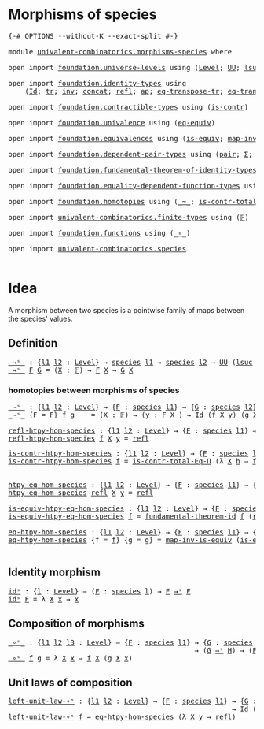 # Morphisms of species

<pre class="Agda"><a id="33" class="Symbol">{-#</a> <a id="37" class="Keyword">OPTIONS</a> <a id="45" class="Pragma">--without-K</a> <a id="57" class="Pragma">--exact-split</a> <a id="71" class="Symbol">#-}</a>

<a id="76" class="Keyword">module</a> <a id="83" href="univalent-combinatorics.morphisms-species.html" class="Module">univalent-combinatorics.morphisms-species</a> <a id="125" class="Keyword">where</a>

<a id="132" class="Keyword">open</a> <a id="137" class="Keyword">import</a> <a id="144" href="foundation.universe-levels.html" class="Module">foundation.universe-levels</a> <a id="171" class="Keyword">using</a> <a id="177" class="Symbol">(</a><a id="178" href="Agda.Primitive.html#597" class="Postulate">Level</a><a id="183" class="Symbol">;</a> <a id="185" href="foundation-core.universe-levels.html#222" class="Primitive">UU</a><a id="187" class="Symbol">;</a> <a id="189" href="Agda.Primitive.html#780" class="Primitive">lsuc</a><a id="193" class="Symbol">;</a> <a id="195" href="Agda.Primitive.html#764" class="Primitive">lzero</a><a id="200" class="Symbol">;</a> <a id="202" href="Agda.Primitive.html#810" class="Primitive Operator">_⊔_</a><a id="205" class="Symbol">)</a>

<a id="208" class="Keyword">open</a> <a id="213" class="Keyword">import</a> <a id="220" href="foundation.identity-types.html" class="Module">foundation.identity-types</a> <a id="246" class="Keyword">using</a>
    <a id="256" class="Symbol">(</a><a id="257" href="foundation-core.identity-types.html#641" class="Datatype">Id</a><a id="259" class="Symbol">;</a> <a id="261" href="foundation-core.identity-types.html#4583" class="Function">tr</a><a id="263" class="Symbol">;</a> <a id="265" href="foundation-core.identity-types.html#1552" class="Function">inv</a><a id="268" class="Symbol">;</a> <a id="270" href="foundation-core.identity-types.html#1302" class="Function">concat</a><a id="276" class="Symbol">;</a> <a id="278" href="foundation-core.identity-types.html#694" class="InductiveConstructor">refl</a><a id="282" class="Symbol">;</a> <a id="284" href="foundation-core.identity-types.html#2853" class="Function">ap</a><a id="286" class="Symbol">;</a> <a id="288" href="foundation-core.identity-types.html#5345" class="Function">eq-transpose-tr</a><a id="303" class="Symbol">;</a> <a id="305" href="foundation-core.identity-types.html#5488" class="Function">eq-transpose-tr&#39;</a><a id="321" class="Symbol">;</a> <a id="323" href="foundation-core.identity-types.html#2169" class="Function">inv-inv</a><a id="330" class="Symbol">;</a> <a id="332" href="foundation-core.identity-types.html#1239" class="Function Operator">_∙_</a><a id="335" class="Symbol">)</a>

<a id="338" class="Keyword">open</a> <a id="343" class="Keyword">import</a> <a id="350" href="foundation.contractible-types.html" class="Module">foundation.contractible-types</a> <a id="380" class="Keyword">using</a> <a id="386" class="Symbol">(</a><a id="387" href="foundation-core.contractible-types.html#992" class="Function">is-contr</a><a id="395" class="Symbol">)</a>

<a id="398" class="Keyword">open</a> <a id="403" class="Keyword">import</a> <a id="410" href="foundation.univalence.html" class="Module">foundation.univalence</a> <a id="432" class="Keyword">using</a> <a id="438" class="Symbol">(</a><a id="439" href="foundation.univalence.html#1280" class="Function">eq-equiv</a><a id="447" class="Symbol">)</a>

<a id="450" class="Keyword">open</a> <a id="455" class="Keyword">import</a> <a id="462" href="foundation.equivalences.html" class="Module">foundation.equivalences</a> <a id="486" class="Keyword">using</a> <a id="492" class="Symbol">(</a><a id="493" href="foundation-core.equivalences.html#1542" class="Function">is-equiv</a><a id="501" class="Symbol">;</a> <a id="503" href="foundation-core.equivalences.html#4173" class="Function">map-inv-is-equiv</a><a id="519" class="Symbol">)</a>

<a id="522" class="Keyword">open</a> <a id="527" class="Keyword">import</a> <a id="534" href="foundation.dependent-pair-types.html" class="Module">foundation.dependent-pair-types</a> <a id="566" class="Keyword">using</a> <a id="572" class="Symbol">(</a><a id="573" href="foundation-core.dependent-pair-types.html#575" class="InductiveConstructor">pair</a><a id="577" class="Symbol">;</a> <a id="579" href="foundation-core.dependent-pair-types.html#502" class="Record">Σ</a><a id="580" class="Symbol">;</a> <a id="582" href="foundation-core.dependent-pair-types.html#592" class="Field">pr1</a><a id="585" class="Symbol">;</a> <a id="587" href="foundation-core.dependent-pair-types.html#604" class="Field">pr2</a><a id="590" class="Symbol">)</a>

<a id="593" class="Keyword">open</a> <a id="598" class="Keyword">import</a> <a id="605" href="foundation.fundamental-theorem-of-identity-types.html" class="Module">foundation.fundamental-theorem-of-identity-types</a> <a id="654" class="Keyword">using</a> <a id="660" class="Symbol">(</a><a id="661" href="foundation-core.fundamental-theorem-of-identity-types.html#1888" class="Function">fundamental-theorem-id</a><a id="683" class="Symbol">)</a>

<a id="686" class="Keyword">open</a> <a id="691" class="Keyword">import</a> <a id="698" href="foundation.equality-dependent-function-types.html" class="Module">foundation.equality-dependent-function-types</a> <a id="743" class="Keyword">using</a> <a id="749" class="Symbol">(</a><a id="750" href="foundation.equality-dependent-function-types.html#1012" class="Function">is-contr-total-Eq-Π</a><a id="769" class="Symbol">)</a>

<a id="772" class="Keyword">open</a> <a id="777" class="Keyword">import</a> <a id="784" href="foundation.homotopies.html" class="Module">foundation.homotopies</a> <a id="806" class="Keyword">using</a> <a id="812" class="Symbol">(</a><a id="813" href="foundation-core.homotopies.html#545" class="Function Operator">_~_</a><a id="816" class="Symbol">;</a> <a id="818" href="foundation.homotopies.html#3137" class="Function">is-contr-total-htpy</a><a id="837" class="Symbol">)</a>

<a id="840" class="Keyword">open</a> <a id="845" class="Keyword">import</a> <a id="852" href="univalent-combinatorics.finite-types.html" class="Module">univalent-combinatorics.finite-types</a> <a id="889" class="Keyword">using</a> <a id="895" class="Symbol">(</a><a id="896" href="univalent-combinatorics.finite-types.html#4455" class="Function">𝔽</a><a id="897" class="Symbol">)</a>

<a id="900" class="Keyword">open</a> <a id="905" class="Keyword">import</a> <a id="912" href="foundation.functions.html" class="Module">foundation.functions</a> <a id="933" class="Keyword">using</a> <a id="939" class="Symbol">(</a><a id="940" href="foundation-core.functions.html#407" class="Function Operator">_∘_</a><a id="943" class="Symbol">)</a>

<a id="946" class="Keyword">open</a> <a id="951" class="Keyword">import</a> <a id="958" href="univalent-combinatorics.species.html" class="Module">univalent-combinatorics.species</a>

</pre>
# Idea

A morphism between two species is a pointwise family of maps between the species' values.

## Definition

<pre class="Agda"><a id="_→ˢ_"></a><a id="1118" href="univalent-combinatorics.morphisms-species.html#1118" class="Function Operator">_→ˢ_</a> <a id="1123" class="Symbol">:</a> <a id="1125" class="Symbol">{</a><a id="1126" href="univalent-combinatorics.morphisms-species.html#1126" class="Bound">l1</a> <a id="1129" href="univalent-combinatorics.morphisms-species.html#1129" class="Bound">l2</a> <a id="1132" class="Symbol">:</a> <a id="1134" href="Agda.Primitive.html#597" class="Postulate">Level</a><a id="1139" class="Symbol">}</a> <a id="1141" class="Symbol">→</a> <a id="1143" href="univalent-combinatorics.species.html#273" class="Function">species</a> <a id="1151" href="univalent-combinatorics.morphisms-species.html#1126" class="Bound">l1</a> <a id="1154" class="Symbol">→</a> <a id="1156" href="univalent-combinatorics.species.html#273" class="Function">species</a> <a id="1164" href="univalent-combinatorics.morphisms-species.html#1129" class="Bound">l2</a> <a id="1167" class="Symbol">→</a> <a id="1169" href="foundation-core.universe-levels.html#222" class="Primitive">UU</a> <a id="1172" class="Symbol">(</a><a id="1173" href="Agda.Primitive.html#780" class="Primitive">lsuc</a> <a id="1178" href="Agda.Primitive.html#764" class="Primitive">lzero</a> <a id="1184" href="Agda.Primitive.html#810" class="Primitive Operator">⊔</a> <a id="1186" href="univalent-combinatorics.morphisms-species.html#1126" class="Bound">l1</a> <a id="1189" href="Agda.Primitive.html#810" class="Primitive Operator">⊔</a> <a id="1191" href="univalent-combinatorics.morphisms-species.html#1129" class="Bound">l2</a><a id="1193" class="Symbol">)</a>
<a id="1195" href="univalent-combinatorics.morphisms-species.html#1118" class="Function Operator">_→ˢ_</a> <a id="1200" href="univalent-combinatorics.morphisms-species.html#1200" class="Bound">F</a> <a id="1202" href="univalent-combinatorics.morphisms-species.html#1202" class="Bound">G</a> <a id="1204" class="Symbol">=</a> <a id="1206" class="Symbol">(</a><a id="1207" href="univalent-combinatorics.morphisms-species.html#1207" class="Bound">X</a> <a id="1209" class="Symbol">:</a> <a id="1211" href="univalent-combinatorics.finite-types.html#4455" class="Function">𝔽</a><a id="1212" class="Symbol">)</a> <a id="1214" class="Symbol">→</a> <a id="1216" href="univalent-combinatorics.morphisms-species.html#1200" class="Bound">F</a> <a id="1218" href="univalent-combinatorics.morphisms-species.html#1207" class="Bound">X</a> <a id="1220" class="Symbol">→</a> <a id="1222" href="univalent-combinatorics.morphisms-species.html#1202" class="Bound">G</a> <a id="1224" href="univalent-combinatorics.morphisms-species.html#1207" class="Bound">X</a> 
</pre>
### homotopies between morphisms of species

<pre class="Agda"><a id="_∼ˢ_"></a><a id="1285" href="univalent-combinatorics.morphisms-species.html#1285" class="Function Operator">_∼ˢ_</a> <a id="1290" class="Symbol">:</a> <a id="1292" class="Symbol">{</a><a id="1293" href="univalent-combinatorics.morphisms-species.html#1293" class="Bound">l1</a> <a id="1296" href="univalent-combinatorics.morphisms-species.html#1296" class="Bound">l2</a> <a id="1299" class="Symbol">:</a> <a id="1301" href="Agda.Primitive.html#597" class="Postulate">Level</a><a id="1306" class="Symbol">}</a> <a id="1308" class="Symbol">→</a> <a id="1310" class="Symbol">{</a><a id="1311" href="univalent-combinatorics.morphisms-species.html#1311" class="Bound">F</a> <a id="1313" class="Symbol">:</a> <a id="1315" href="univalent-combinatorics.species.html#273" class="Function">species</a> <a id="1323" href="univalent-combinatorics.morphisms-species.html#1293" class="Bound">l1</a><a id="1325" class="Symbol">}</a> <a id="1327" class="Symbol">→</a> <a id="1329" class="Symbol">{</a><a id="1330" href="univalent-combinatorics.morphisms-species.html#1330" class="Bound">G</a> <a id="1332" class="Symbol">:</a> <a id="1334" href="univalent-combinatorics.species.html#273" class="Function">species</a> <a id="1342" href="univalent-combinatorics.morphisms-species.html#1296" class="Bound">l2</a><a id="1344" class="Symbol">}</a> <a id="1346" class="Symbol">→</a> <a id="1348" class="Symbol">(</a><a id="1349" href="univalent-combinatorics.morphisms-species.html#1311" class="Bound">F</a> <a id="1351" href="univalent-combinatorics.morphisms-species.html#1118" class="Function Operator">→ˢ</a> <a id="1354" href="univalent-combinatorics.morphisms-species.html#1330" class="Bound">G</a><a id="1355" class="Symbol">)</a> <a id="1357" class="Symbol">→</a> <a id="1359" class="Symbol">(</a><a id="1360" href="univalent-combinatorics.morphisms-species.html#1311" class="Bound">F</a> <a id="1362" href="univalent-combinatorics.morphisms-species.html#1118" class="Function Operator">→ˢ</a> <a id="1365" href="univalent-combinatorics.morphisms-species.html#1330" class="Bound">G</a><a id="1366" class="Symbol">)</a> <a id="1368" class="Symbol">→</a> <a id="1370" href="foundation-core.universe-levels.html#222" class="Primitive">UU</a> <a id="1373" class="Symbol">(</a><a id="1374" href="Agda.Primitive.html#780" class="Primitive">lsuc</a> <a id="1379" href="Agda.Primitive.html#764" class="Primitive">lzero</a> <a id="1385" href="Agda.Primitive.html#810" class="Primitive Operator">⊔</a> <a id="1387" href="univalent-combinatorics.morphisms-species.html#1293" class="Bound">l1</a> <a id="1390" href="Agda.Primitive.html#810" class="Primitive Operator">⊔</a> <a id="1392" href="univalent-combinatorics.morphisms-species.html#1296" class="Bound">l2</a><a id="1394" class="Symbol">)</a>
<a id="1396" href="univalent-combinatorics.morphisms-species.html#1285" class="Function Operator">_∼ˢ_</a> <a id="1401" class="Symbol">{</a><a id="1402" class="Argument">F</a> <a id="1404" class="Symbol">=</a> <a id="1406" href="univalent-combinatorics.morphisms-species.html#1406" class="Bound">F</a><a id="1407" class="Symbol">}</a> <a id="1409" href="univalent-combinatorics.morphisms-species.html#1409" class="Bound">f</a> <a id="1411" href="univalent-combinatorics.morphisms-species.html#1411" class="Bound">g</a>    <a id="1416" class="Symbol">=</a> <a id="1418" class="Symbol">(</a><a id="1419" href="univalent-combinatorics.morphisms-species.html#1419" class="Bound">X</a> <a id="1421" class="Symbol">:</a> <a id="1423" href="univalent-combinatorics.finite-types.html#4455" class="Function">𝔽</a><a id="1424" class="Symbol">)</a> <a id="1426" class="Symbol">→</a> <a id="1428" class="Symbol">(</a><a id="1429" href="univalent-combinatorics.morphisms-species.html#1429" class="Bound">y</a> <a id="1431" class="Symbol">:</a> <a id="1433" href="univalent-combinatorics.morphisms-species.html#1406" class="Bound">F</a> <a id="1435" href="univalent-combinatorics.morphisms-species.html#1419" class="Bound">X</a> <a id="1437" class="Symbol">)</a> <a id="1439" class="Symbol">→</a> <a id="1441" href="foundation-core.identity-types.html#641" class="Datatype">Id</a> <a id="1444" class="Symbol">(</a><a id="1445" href="univalent-combinatorics.morphisms-species.html#1409" class="Bound">f</a> <a id="1447" href="univalent-combinatorics.morphisms-species.html#1419" class="Bound">X</a> <a id="1449" href="univalent-combinatorics.morphisms-species.html#1429" class="Bound">y</a><a id="1450" class="Symbol">)</a> <a id="1452" class="Symbol">(</a><a id="1453" href="univalent-combinatorics.morphisms-species.html#1411" class="Bound">g</a> <a id="1455" href="univalent-combinatorics.morphisms-species.html#1419" class="Bound">X</a> <a id="1457" href="univalent-combinatorics.morphisms-species.html#1429" class="Bound">y</a><a id="1458" class="Symbol">)</a>

<a id="refl-htpy-hom-species"></a><a id="1461" href="univalent-combinatorics.morphisms-species.html#1461" class="Function">refl-htpy-hom-species</a> <a id="1483" class="Symbol">:</a> <a id="1485" class="Symbol">{</a><a id="1486" href="univalent-combinatorics.morphisms-species.html#1486" class="Bound">l1</a> <a id="1489" href="univalent-combinatorics.morphisms-species.html#1489" class="Bound">l2</a> <a id="1492" class="Symbol">:</a> <a id="1494" href="Agda.Primitive.html#597" class="Postulate">Level</a><a id="1499" class="Symbol">}</a> <a id="1501" class="Symbol">→</a> <a id="1503" class="Symbol">{</a><a id="1504" href="univalent-combinatorics.morphisms-species.html#1504" class="Bound">F</a> <a id="1506" class="Symbol">:</a> <a id="1508" href="univalent-combinatorics.species.html#273" class="Function">species</a> <a id="1516" href="univalent-combinatorics.morphisms-species.html#1486" class="Bound">l1</a><a id="1518" class="Symbol">}</a> <a id="1520" class="Symbol">→</a> <a id="1522" class="Symbol">{</a><a id="1523" href="univalent-combinatorics.morphisms-species.html#1523" class="Bound">G</a> <a id="1525" class="Symbol">:</a> <a id="1527" href="univalent-combinatorics.species.html#273" class="Function">species</a> <a id="1535" href="univalent-combinatorics.morphisms-species.html#1489" class="Bound">l2</a><a id="1537" class="Symbol">}</a> <a id="1539" class="Symbol">→</a> <a id="1541" class="Symbol">(</a><a id="1542" href="univalent-combinatorics.morphisms-species.html#1542" class="Bound">f</a> <a id="1544" class="Symbol">:</a> <a id="1546" href="univalent-combinatorics.morphisms-species.html#1504" class="Bound">F</a> <a id="1548" href="univalent-combinatorics.morphisms-species.html#1118" class="Function Operator">→ˢ</a> <a id="1551" href="univalent-combinatorics.morphisms-species.html#1523" class="Bound">G</a><a id="1552" class="Symbol">)</a> <a id="1554" class="Symbol">→</a> <a id="1556" class="Symbol">(</a><a id="1557" href="univalent-combinatorics.morphisms-species.html#1542" class="Bound">f</a> <a id="1559" href="univalent-combinatorics.morphisms-species.html#1285" class="Function Operator">∼ˢ</a> <a id="1562" href="univalent-combinatorics.morphisms-species.html#1542" class="Bound">f</a><a id="1563" class="Symbol">)</a>
<a id="1565" href="univalent-combinatorics.morphisms-species.html#1461" class="Function">refl-htpy-hom-species</a> <a id="1587" href="univalent-combinatorics.morphisms-species.html#1587" class="Bound">f</a> <a id="1589" href="univalent-combinatorics.morphisms-species.html#1589" class="Bound">X</a> <a id="1591" href="univalent-combinatorics.morphisms-species.html#1591" class="Bound">y</a> <a id="1593" class="Symbol">=</a> <a id="1595" href="foundation-core.identity-types.html#694" class="InductiveConstructor">refl</a> 
</pre>
<pre class="Agda">
<a id="is-contr-htpy-hom-species"></a><a id="1615" href="univalent-combinatorics.morphisms-species.html#1615" class="Function">is-contr-htpy-hom-species</a> <a id="1641" class="Symbol">:</a> <a id="1643" class="Symbol">{</a><a id="1644" href="univalent-combinatorics.morphisms-species.html#1644" class="Bound">l1</a> <a id="1647" href="univalent-combinatorics.morphisms-species.html#1647" class="Bound">l2</a> <a id="1650" class="Symbol">:</a> <a id="1652" href="Agda.Primitive.html#597" class="Postulate">Level</a><a id="1657" class="Symbol">}</a> <a id="1659" class="Symbol">→</a> <a id="1661" class="Symbol">{</a><a id="1662" href="univalent-combinatorics.morphisms-species.html#1662" class="Bound">F</a> <a id="1664" class="Symbol">:</a> <a id="1666" href="univalent-combinatorics.species.html#273" class="Function">species</a> <a id="1674" href="univalent-combinatorics.morphisms-species.html#1644" class="Bound">l1</a><a id="1676" class="Symbol">}</a> <a id="1678" class="Symbol">→</a> <a id="1680" class="Symbol">{</a><a id="1681" href="univalent-combinatorics.morphisms-species.html#1681" class="Bound">G</a> <a id="1683" class="Symbol">:</a> <a id="1685" href="univalent-combinatorics.species.html#273" class="Function">species</a> <a id="1693" href="univalent-combinatorics.morphisms-species.html#1647" class="Bound">l2</a><a id="1695" class="Symbol">}</a> <a id="1697" class="Symbol">→</a> <a id="1699" class="Symbol">(</a><a id="1700" href="univalent-combinatorics.morphisms-species.html#1700" class="Bound">f</a> <a id="1702" class="Symbol">:</a> <a id="1704" href="univalent-combinatorics.morphisms-species.html#1662" class="Bound">F</a> <a id="1706" href="univalent-combinatorics.morphisms-species.html#1118" class="Function Operator">→ˢ</a> <a id="1709" href="univalent-combinatorics.morphisms-species.html#1681" class="Bound">G</a><a id="1710" class="Symbol">)</a> <a id="1712" class="Symbol">→</a> <a id="1714" href="foundation-core.contractible-types.html#992" class="Function">is-contr</a> <a id="1723" class="Symbol">(</a><a id="1724" href="foundation-core.dependent-pair-types.html#502" class="Record">Σ</a> <a id="1726" class="Symbol">(</a><a id="1727" href="univalent-combinatorics.morphisms-species.html#1662" class="Bound">F</a> <a id="1729" href="univalent-combinatorics.morphisms-species.html#1118" class="Function Operator">→ˢ</a> <a id="1732" href="univalent-combinatorics.morphisms-species.html#1681" class="Bound">G</a><a id="1733" class="Symbol">)</a> <a id="1735" class="Symbol">(λ</a> <a id="1738" href="univalent-combinatorics.morphisms-species.html#1738" class="Bound">g</a> <a id="1740" class="Symbol">→</a> <a id="1742" href="univalent-combinatorics.morphisms-species.html#1700" class="Bound">f</a> <a id="1744" href="univalent-combinatorics.morphisms-species.html#1285" class="Function Operator">∼ˢ</a> <a id="1747" href="univalent-combinatorics.morphisms-species.html#1738" class="Bound">g</a><a id="1748" class="Symbol">)</a> <a id="1750" class="Symbol">)</a>
<a id="1752" href="univalent-combinatorics.morphisms-species.html#1615" class="Function">is-contr-htpy-hom-species</a> <a id="1778" href="univalent-combinatorics.morphisms-species.html#1778" class="Bound">f</a> <a id="1780" class="Symbol">=</a> <a id="1782" href="foundation.equality-dependent-function-types.html#1012" class="Function">is-contr-total-Eq-Π</a> <a id="1802" class="Symbol">(λ</a> <a id="1805" href="univalent-combinatorics.morphisms-species.html#1805" class="Bound">X</a> <a id="1807" href="univalent-combinatorics.morphisms-species.html#1807" class="Bound">h</a> <a id="1809" class="Symbol">→</a> <a id="1811" href="univalent-combinatorics.morphisms-species.html#1778" class="Bound">f</a> <a id="1813" href="univalent-combinatorics.morphisms-species.html#1805" class="Bound">X</a> <a id="1815" href="foundation-core.homotopies.html#545" class="Function Operator">~</a> <a id="1817" href="univalent-combinatorics.morphisms-species.html#1807" class="Bound">h</a><a id="1818" class="Symbol">)</a> <a id="1820" class="Symbol">(λ</a> <a id="1823" href="univalent-combinatorics.morphisms-species.html#1823" class="Bound">X</a> <a id="1825" class="Symbol">→</a> <a id="1827" href="foundation.homotopies.html#3137" class="Function">is-contr-total-htpy</a> <a id="1847" class="Symbol">(</a><a id="1848" href="univalent-combinatorics.morphisms-species.html#1778" class="Bound">f</a> <a id="1850" href="univalent-combinatorics.morphisms-species.html#1823" class="Bound">X</a><a id="1851" class="Symbol">)</a> <a id="1853" class="Symbol">)</a>


<a id="htpy-eq-hom-species"></a><a id="1857" href="univalent-combinatorics.morphisms-species.html#1857" class="Function">htpy-eq-hom-species</a> <a id="1877" class="Symbol">:</a> <a id="1879" class="Symbol">{</a><a id="1880" href="univalent-combinatorics.morphisms-species.html#1880" class="Bound">l1</a> <a id="1883" href="univalent-combinatorics.morphisms-species.html#1883" class="Bound">l2</a> <a id="1886" class="Symbol">:</a> <a id="1888" href="Agda.Primitive.html#597" class="Postulate">Level</a><a id="1893" class="Symbol">}</a> <a id="1895" class="Symbol">→</a> <a id="1897" class="Symbol">{</a><a id="1898" href="univalent-combinatorics.morphisms-species.html#1898" class="Bound">F</a> <a id="1900" class="Symbol">:</a> <a id="1902" href="univalent-combinatorics.species.html#273" class="Function">species</a> <a id="1910" href="univalent-combinatorics.morphisms-species.html#1880" class="Bound">l1</a><a id="1912" class="Symbol">}</a> <a id="1914" class="Symbol">→</a> <a id="1916" class="Symbol">{</a><a id="1917" href="univalent-combinatorics.morphisms-species.html#1917" class="Bound">G</a> <a id="1919" class="Symbol">:</a> <a id="1921" href="univalent-combinatorics.species.html#273" class="Function">species</a> <a id="1929" href="univalent-combinatorics.morphisms-species.html#1883" class="Bound">l2</a><a id="1931" class="Symbol">}</a> <a id="1933" class="Symbol">→</a> <a id="1935" class="Symbol">{</a><a id="1936" href="univalent-combinatorics.morphisms-species.html#1936" class="Bound">f</a> <a id="1938" href="univalent-combinatorics.morphisms-species.html#1938" class="Bound">g</a> <a id="1940" class="Symbol">:</a> <a id="1942" href="univalent-combinatorics.morphisms-species.html#1898" class="Bound">F</a> <a id="1944" href="univalent-combinatorics.morphisms-species.html#1118" class="Function Operator">→ˢ</a> <a id="1947" href="univalent-combinatorics.morphisms-species.html#1917" class="Bound">G</a><a id="1948" class="Symbol">}</a> <a id="1950" class="Symbol">→</a> <a id="1952" href="foundation-core.identity-types.html#641" class="Datatype">Id</a> <a id="1955" href="univalent-combinatorics.morphisms-species.html#1936" class="Bound">f</a> <a id="1957" href="univalent-combinatorics.morphisms-species.html#1938" class="Bound">g</a> <a id="1959" class="Symbol">→</a> <a id="1961" href="univalent-combinatorics.morphisms-species.html#1936" class="Bound">f</a> <a id="1963" href="univalent-combinatorics.morphisms-species.html#1285" class="Function Operator">∼ˢ</a> <a id="1966" href="univalent-combinatorics.morphisms-species.html#1938" class="Bound">g</a>
<a id="1968" href="univalent-combinatorics.morphisms-species.html#1857" class="Function">htpy-eq-hom-species</a> <a id="1988" href="foundation-core.identity-types.html#694" class="InductiveConstructor">refl</a> <a id="1993" href="univalent-combinatorics.morphisms-species.html#1993" class="Bound">X</a> <a id="1995" href="univalent-combinatorics.morphisms-species.html#1995" class="Bound">y</a> <a id="1997" class="Symbol">=</a> <a id="1999" href="foundation-core.identity-types.html#694" class="InductiveConstructor">refl</a>

<a id="is-equiv-htpy-eq-hom-species"></a><a id="2005" href="univalent-combinatorics.morphisms-species.html#2005" class="Function">is-equiv-htpy-eq-hom-species</a> <a id="2034" class="Symbol">:</a> <a id="2036" class="Symbol">{</a><a id="2037" href="univalent-combinatorics.morphisms-species.html#2037" class="Bound">l1</a> <a id="2040" href="univalent-combinatorics.morphisms-species.html#2040" class="Bound">l2</a> <a id="2043" class="Symbol">:</a> <a id="2045" href="Agda.Primitive.html#597" class="Postulate">Level</a><a id="2050" class="Symbol">}</a> <a id="2052" class="Symbol">→</a> <a id="2054" class="Symbol">{</a><a id="2055" href="univalent-combinatorics.morphisms-species.html#2055" class="Bound">F</a> <a id="2057" class="Symbol">:</a> <a id="2059" href="univalent-combinatorics.species.html#273" class="Function">species</a> <a id="2067" href="univalent-combinatorics.morphisms-species.html#2037" class="Bound">l1</a><a id="2069" class="Symbol">}</a> <a id="2071" class="Symbol">→</a> <a id="2073" class="Symbol">{</a><a id="2074" href="univalent-combinatorics.morphisms-species.html#2074" class="Bound">G</a> <a id="2076" class="Symbol">:</a> <a id="2078" href="univalent-combinatorics.species.html#273" class="Function">species</a> <a id="2086" href="univalent-combinatorics.morphisms-species.html#2040" class="Bound">l2</a><a id="2088" class="Symbol">}</a> <a id="2090" class="Symbol">→</a> <a id="2092" class="Symbol">(</a><a id="2093" href="univalent-combinatorics.morphisms-species.html#2093" class="Bound">f</a> <a id="2095" href="univalent-combinatorics.morphisms-species.html#2095" class="Bound">g</a> <a id="2097" class="Symbol">:</a> <a id="2099" href="univalent-combinatorics.morphisms-species.html#2055" class="Bound">F</a> <a id="2101" href="univalent-combinatorics.morphisms-species.html#1118" class="Function Operator">→ˢ</a> <a id="2104" href="univalent-combinatorics.morphisms-species.html#2074" class="Bound">G</a><a id="2105" class="Symbol">)</a> <a id="2107" class="Symbol">→</a> <a id="2109" href="foundation-core.equivalences.html#1542" class="Function">is-equiv</a> <a id="2118" class="Symbol">(</a><a id="2119" href="univalent-combinatorics.morphisms-species.html#1857" class="Function">htpy-eq-hom-species</a> <a id="2139" class="Symbol">{</a><a id="2140" class="Argument">f</a> <a id="2142" class="Symbol">=</a> <a id="2144" href="univalent-combinatorics.morphisms-species.html#2093" class="Bound">f</a><a id="2145" class="Symbol">}</a> <a id="2147" class="Symbol">{</a><a id="2148" class="Argument">g</a> <a id="2150" class="Symbol">=</a> <a id="2152" href="univalent-combinatorics.morphisms-species.html#2095" class="Bound">g</a><a id="2153" class="Symbol">})</a>
<a id="2156" href="univalent-combinatorics.morphisms-species.html#2005" class="Function">is-equiv-htpy-eq-hom-species</a> <a id="2185" href="univalent-combinatorics.morphisms-species.html#2185" class="Bound">f</a> <a id="2187" class="Symbol">=</a> <a id="2189" href="foundation-core.fundamental-theorem-of-identity-types.html#1888" class="Function">fundamental-theorem-id</a> <a id="2212" href="univalent-combinatorics.morphisms-species.html#2185" class="Bound">f</a> <a id="2214" class="Symbol">(</a><a id="2215" href="univalent-combinatorics.morphisms-species.html#1461" class="Function">refl-htpy-hom-species</a> <a id="2237" href="univalent-combinatorics.morphisms-species.html#2185" class="Bound">f</a><a id="2238" class="Symbol">)</a> <a id="2240" class="Symbol">(</a><a id="2241" href="univalent-combinatorics.morphisms-species.html#1615" class="Function">is-contr-htpy-hom-species</a> <a id="2267" href="univalent-combinatorics.morphisms-species.html#2185" class="Bound">f</a><a id="2268" class="Symbol">)</a> <a id="2270" class="Symbol">(λ</a> <a id="2273" href="univalent-combinatorics.morphisms-species.html#2273" class="Bound">g</a> <a id="2275" class="Symbol">→</a> <a id="2277" href="univalent-combinatorics.morphisms-species.html#1857" class="Function">htpy-eq-hom-species</a> <a id="2297" class="Symbol">{</a><a id="2298" class="Argument">f</a> <a id="2300" class="Symbol">=</a> <a id="2302" href="univalent-combinatorics.morphisms-species.html#2185" class="Bound">f</a><a id="2303" class="Symbol">}</a> <a id="2305" class="Symbol">{</a><a id="2306" class="Argument">g</a> <a id="2308" class="Symbol">=</a> <a id="2310" href="univalent-combinatorics.morphisms-species.html#2273" class="Bound">g</a><a id="2311" class="Symbol">})</a>

<a id="eq-htpy-hom-species"></a><a id="2315" href="univalent-combinatorics.morphisms-species.html#2315" class="Function">eq-htpy-hom-species</a> <a id="2335" class="Symbol">:</a> <a id="2337" class="Symbol">{</a><a id="2338" href="univalent-combinatorics.morphisms-species.html#2338" class="Bound">l1</a> <a id="2341" href="univalent-combinatorics.morphisms-species.html#2341" class="Bound">l2</a> <a id="2344" class="Symbol">:</a> <a id="2346" href="Agda.Primitive.html#597" class="Postulate">Level</a><a id="2351" class="Symbol">}</a> <a id="2353" class="Symbol">→</a> <a id="2355" class="Symbol">{</a><a id="2356" href="univalent-combinatorics.morphisms-species.html#2356" class="Bound">F</a> <a id="2358" class="Symbol">:</a> <a id="2360" href="univalent-combinatorics.species.html#273" class="Function">species</a> <a id="2368" href="univalent-combinatorics.morphisms-species.html#2338" class="Bound">l1</a><a id="2370" class="Symbol">}</a> <a id="2372" class="Symbol">→</a> <a id="2374" class="Symbol">{</a><a id="2375" href="univalent-combinatorics.morphisms-species.html#2375" class="Bound">G</a> <a id="2377" class="Symbol">:</a> <a id="2379" href="univalent-combinatorics.species.html#273" class="Function">species</a> <a id="2387" href="univalent-combinatorics.morphisms-species.html#2341" class="Bound">l2</a><a id="2389" class="Symbol">}</a> <a id="2391" class="Symbol">→</a> <a id="2393" class="Symbol">{</a><a id="2394" href="univalent-combinatorics.morphisms-species.html#2394" class="Bound">f</a> <a id="2396" href="univalent-combinatorics.morphisms-species.html#2396" class="Bound">g</a> <a id="2398" class="Symbol">:</a> <a id="2400" href="univalent-combinatorics.morphisms-species.html#2356" class="Bound">F</a> <a id="2402" href="univalent-combinatorics.morphisms-species.html#1118" class="Function Operator">→ˢ</a> <a id="2405" href="univalent-combinatorics.morphisms-species.html#2375" class="Bound">G</a><a id="2406" class="Symbol">}</a> <a id="2408" class="Symbol">→</a> <a id="2410" href="univalent-combinatorics.morphisms-species.html#2394" class="Bound">f</a> <a id="2412" href="univalent-combinatorics.morphisms-species.html#1285" class="Function Operator">∼ˢ</a> <a id="2415" href="univalent-combinatorics.morphisms-species.html#2396" class="Bound">g</a> <a id="2417" class="Symbol">→</a> <a id="2419" href="foundation-core.identity-types.html#641" class="Datatype">Id</a> <a id="2422" href="univalent-combinatorics.morphisms-species.html#2394" class="Bound">f</a> <a id="2424" href="univalent-combinatorics.morphisms-species.html#2396" class="Bound">g</a> 
<a id="2427" href="univalent-combinatorics.morphisms-species.html#2315" class="Function">eq-htpy-hom-species</a> <a id="2447" class="Symbol">{</a><a id="2448" class="Argument">f</a> <a id="2450" class="Symbol">=</a> <a id="2452" href="univalent-combinatorics.morphisms-species.html#2452" class="Bound">f</a><a id="2453" class="Symbol">}</a> <a id="2455" class="Symbol">{</a><a id="2456" class="Argument">g</a> <a id="2458" class="Symbol">=</a> <a id="2460" href="univalent-combinatorics.morphisms-species.html#2460" class="Bound">g</a><a id="2461" class="Symbol">}</a> <a id="2463" class="Symbol">=</a> <a id="2465" href="foundation-core.equivalences.html#4173" class="Function">map-inv-is-equiv</a> <a id="2482" class="Symbol">(</a><a id="2483" href="univalent-combinatorics.morphisms-species.html#2005" class="Function">is-equiv-htpy-eq-hom-species</a> <a id="2512" href="univalent-combinatorics.morphisms-species.html#2452" class="Bound">f</a> <a id="2514" href="univalent-combinatorics.morphisms-species.html#2460" class="Bound">g</a><a id="2515" class="Symbol">)</a>

</pre>
## Identity morphism

<pre class="Agda"><a id="idˢ"></a><a id="2553" href="univalent-combinatorics.morphisms-species.html#2553" class="Function">idˢ</a> <a id="2557" class="Symbol">:</a> <a id="2559" class="Symbol">{</a><a id="2560" href="univalent-combinatorics.morphisms-species.html#2560" class="Bound">l</a> <a id="2562" class="Symbol">:</a> <a id="2564" href="Agda.Primitive.html#597" class="Postulate">Level</a><a id="2569" class="Symbol">}</a> <a id="2571" class="Symbol">→</a> <a id="2573" class="Symbol">(</a><a id="2574" href="univalent-combinatorics.morphisms-species.html#2574" class="Bound">F</a> <a id="2576" class="Symbol">:</a> <a id="2578" href="univalent-combinatorics.species.html#273" class="Function">species</a> <a id="2586" href="univalent-combinatorics.morphisms-species.html#2560" class="Bound">l</a><a id="2587" class="Symbol">)</a> <a id="2589" class="Symbol">→</a> <a id="2591" href="univalent-combinatorics.morphisms-species.html#2574" class="Bound">F</a> <a id="2593" href="univalent-combinatorics.morphisms-species.html#1118" class="Function Operator">→ˢ</a> <a id="2596" href="univalent-combinatorics.morphisms-species.html#2574" class="Bound">F</a>
<a id="2598" href="univalent-combinatorics.morphisms-species.html#2553" class="Function">idˢ</a> <a id="2602" href="univalent-combinatorics.morphisms-species.html#2602" class="Bound">F</a> <a id="2604" class="Symbol">=</a> <a id="2606" class="Symbol">λ</a> <a id="2608" href="univalent-combinatorics.morphisms-species.html#2608" class="Bound">X</a> <a id="2610" href="univalent-combinatorics.morphisms-species.html#2610" class="Bound">x</a> <a id="2612" class="Symbol">→</a> <a id="2614" href="univalent-combinatorics.morphisms-species.html#2610" class="Bound">x</a> 
</pre>
## Composition of morphisms

<pre class="Agda"><a id="_∘ˢ_"></a><a id="2659" href="univalent-combinatorics.morphisms-species.html#2659" class="Function Operator">_∘ˢ_</a> <a id="2664" class="Symbol">:</a> <a id="2666" class="Symbol">{</a><a id="2667" href="univalent-combinatorics.morphisms-species.html#2667" class="Bound">l1</a> <a id="2670" href="univalent-combinatorics.morphisms-species.html#2670" class="Bound">l2</a> <a id="2673" href="univalent-combinatorics.morphisms-species.html#2673" class="Bound">l3</a> <a id="2676" class="Symbol">:</a> <a id="2678" href="Agda.Primitive.html#597" class="Postulate">Level</a><a id="2683" class="Symbol">}</a> <a id="2685" class="Symbol">→</a> <a id="2687" class="Symbol">{</a><a id="2688" href="univalent-combinatorics.morphisms-species.html#2688" class="Bound">F</a> <a id="2690" class="Symbol">:</a> <a id="2692" href="univalent-combinatorics.species.html#273" class="Function">species</a> <a id="2700" href="univalent-combinatorics.morphisms-species.html#2667" class="Bound">l1</a><a id="2702" class="Symbol">}</a> <a id="2704" class="Symbol">→</a> <a id="2706" class="Symbol">{</a><a id="2707" href="univalent-combinatorics.morphisms-species.html#2707" class="Bound">G</a> <a id="2709" class="Symbol">:</a> <a id="2711" href="univalent-combinatorics.species.html#273" class="Function">species</a> <a id="2719" href="univalent-combinatorics.morphisms-species.html#2670" class="Bound">l2</a><a id="2721" class="Symbol">}</a> <a id="2723" class="Symbol">→</a> <a id="2725" class="Symbol">{</a><a id="2726" href="univalent-combinatorics.morphisms-species.html#2726" class="Bound">H</a> <a id="2728" class="Symbol">:</a> <a id="2730" href="univalent-combinatorics.species.html#273" class="Function">species</a> <a id="2738" href="univalent-combinatorics.morphisms-species.html#2673" class="Bound">l3</a><a id="2740" class="Symbol">}</a>
                                             <a id="2787" class="Symbol">→</a> <a id="2789" class="Symbol">(</a><a id="2790" href="univalent-combinatorics.morphisms-species.html#2707" class="Bound">G</a> <a id="2792" href="univalent-combinatorics.morphisms-species.html#1118" class="Function Operator">→ˢ</a> <a id="2795" href="univalent-combinatorics.morphisms-species.html#2726" class="Bound">H</a><a id="2796" class="Symbol">)</a> <a id="2798" class="Symbol">→</a> <a id="2800" class="Symbol">(</a><a id="2801" href="univalent-combinatorics.morphisms-species.html#2688" class="Bound">F</a> <a id="2803" href="univalent-combinatorics.morphisms-species.html#1118" class="Function Operator">→ˢ</a> <a id="2806" href="univalent-combinatorics.morphisms-species.html#2707" class="Bound">G</a><a id="2807" class="Symbol">)</a> <a id="2809" class="Symbol">→</a> <a id="2811" class="Symbol">(</a><a id="2812" href="univalent-combinatorics.morphisms-species.html#2688" class="Bound">F</a> <a id="2814" href="univalent-combinatorics.morphisms-species.html#1118" class="Function Operator">→ˢ</a> <a id="2817" href="univalent-combinatorics.morphisms-species.html#2726" class="Bound">H</a><a id="2818" class="Symbol">)</a>
<a id="2820" href="univalent-combinatorics.morphisms-species.html#2659" class="Function Operator">_∘ˢ_</a> <a id="2825" href="univalent-combinatorics.morphisms-species.html#2825" class="Bound">f</a> <a id="2827" href="univalent-combinatorics.morphisms-species.html#2827" class="Bound">g</a> <a id="2829" class="Symbol">=</a> <a id="2831" class="Symbol">λ</a> <a id="2833" href="univalent-combinatorics.morphisms-species.html#2833" class="Bound">X</a> <a id="2835" href="univalent-combinatorics.morphisms-species.html#2835" class="Bound">x</a> <a id="2837" class="Symbol">→</a> <a id="2839" href="univalent-combinatorics.morphisms-species.html#2825" class="Bound">f</a> <a id="2841" href="univalent-combinatorics.morphisms-species.html#2833" class="Bound">X</a> <a id="2843" class="Symbol">(</a><a id="2844" href="univalent-combinatorics.morphisms-species.html#2827" class="Bound">g</a> <a id="2846" href="univalent-combinatorics.morphisms-species.html#2833" class="Bound">X</a> <a id="2848" href="univalent-combinatorics.morphisms-species.html#2835" class="Bound">x</a><a id="2849" class="Symbol">)</a>
</pre>
## Unit laws of composition

<pre class="Agda"><a id="left-unit-law-∘ˢ"></a><a id="2893" href="univalent-combinatorics.morphisms-species.html#2893" class="Function">left-unit-law-∘ˢ</a> <a id="2910" class="Symbol">:</a> <a id="2912" class="Symbol">{</a><a id="2913" href="univalent-combinatorics.morphisms-species.html#2913" class="Bound">l1</a> <a id="2916" href="univalent-combinatorics.morphisms-species.html#2916" class="Bound">l2</a> <a id="2919" class="Symbol">:</a> <a id="2921" href="Agda.Primitive.html#597" class="Postulate">Level</a><a id="2926" class="Symbol">}</a> <a id="2928" class="Symbol">→</a> <a id="2930" class="Symbol">{</a><a id="2931" href="univalent-combinatorics.morphisms-species.html#2931" class="Bound">F</a> <a id="2933" class="Symbol">:</a> <a id="2935" href="univalent-combinatorics.species.html#273" class="Function">species</a> <a id="2943" href="univalent-combinatorics.morphisms-species.html#2913" class="Bound">l1</a><a id="2945" class="Symbol">}</a> <a id="2947" class="Symbol">→</a> <a id="2949" class="Symbol">{</a><a id="2950" href="univalent-combinatorics.morphisms-species.html#2950" class="Bound">G</a> <a id="2952" class="Symbol">:</a> <a id="2954" href="univalent-combinatorics.species.html#273" class="Function">species</a> <a id="2962" href="univalent-combinatorics.morphisms-species.html#2916" class="Bound">l2</a><a id="2964" class="Symbol">}</a> <a id="2966" class="Symbol">→</a> <a id="2968" class="Symbol">(</a><a id="2969" href="univalent-combinatorics.morphisms-species.html#2969" class="Bound">f</a> <a id="2971" class="Symbol">:</a> <a id="2973" href="univalent-combinatorics.morphisms-species.html#2931" class="Bound">F</a> <a id="2975" href="univalent-combinatorics.morphisms-species.html#1118" class="Function Operator">→ˢ</a> <a id="2978" href="univalent-combinatorics.morphisms-species.html#2950" class="Bound">G</a><a id="2979" class="Symbol">)</a>
                                                      <a id="3035" class="Symbol">→</a> <a id="3037" href="foundation-core.identity-types.html#641" class="Datatype">Id</a> <a id="3040" class="Symbol">(</a><a id="3041" href="univalent-combinatorics.morphisms-species.html#2553" class="Function">idˢ</a> <a id="3045" href="univalent-combinatorics.morphisms-species.html#2950" class="Bound">G</a> <a id="3047" href="univalent-combinatorics.morphisms-species.html#2659" class="Function Operator">∘ˢ</a> <a id="3050" href="univalent-combinatorics.morphisms-species.html#2969" class="Bound">f</a><a id="3051" class="Symbol">)</a> <a id="3053" href="univalent-combinatorics.morphisms-species.html#2969" class="Bound">f</a>
<a id="3055" href="univalent-combinatorics.morphisms-species.html#2893" class="Function">left-unit-law-∘ˢ</a> <a id="3072" href="univalent-combinatorics.morphisms-species.html#3072" class="Bound">f</a> <a id="3074" class="Symbol">=</a> <a id="3076" href="univalent-combinatorics.morphisms-species.html#2315" class="Function">eq-htpy-hom-species</a> <a id="3096" class="Symbol">(λ</a> <a id="3099" href="univalent-combinatorics.morphisms-species.html#3099" class="Bound">X</a> <a id="3101" href="univalent-combinatorics.morphisms-species.html#3101" class="Bound">y</a> <a id="3103" class="Symbol">→</a> <a id="3105" href="foundation-core.identity-types.html#694" class="InductiveConstructor">refl</a><a id="3109" class="Symbol">)</a>
</pre> 